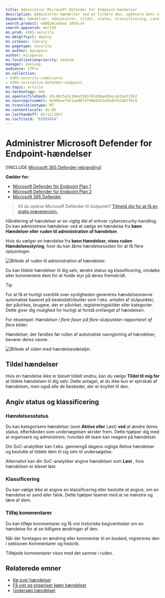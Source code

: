```yaml
---
title: Administrer Microsoft Defender for Endpoint-hændelser
description: Administrer hændelser ved at tildele den, opdatere dens status eller angive klassificeringen.
keywords: hændelser, administrer, tildel, status, klassificering, sand besked, falsk besked
search.product: eADQiWindows 10XVcnh
search.appverid: met150
ms.prod: m365-security
ms.mktglfcycl: deploy
ms.sitesec: library
ms.pagetype: security
ms.author: macapara
author: mjcaparas
ms.localizationpriority: medium
manager: dansimp
audience: ITPro
ms.collection:
- m365-security-compliance
- m365-initiative-defender-endpoint
ms.topic: article
ms.technology: mde
ms.openlocfilehash: 45c08c5a3c304a23b5761d96a4d9aceb1b4f1562
ms.sourcegitcommit: 6e90baef421ae06fd790b0453d3bdbf624b7f9c0
ms.translationtype: MT
ms.contentlocale: da-DK
ms.lasthandoff: 02/12/2022
ms.locfileid: "63593454"
---
```

# <a name="manage-microsoft-defender-for-endpoint-incidents"></a>Administrer Microsoft Defender for Endpoint-hændelser

[!INCLUDE [Microsoft 365 Defender rebranding](../../includes/microsoft-defender.md)]


**Gælder for:**
- [Microsoft Defender for Endpoint Plan 1](https://go.microsoft.com/fwlink/p/?linkid=2154037)
- [Microsoft Defender for Endpoint Plan 2](https://go.microsoft.com/fwlink/p/?linkid=2154037)
- [Microsoft 365 Defender](https://go.microsoft.com/fwlink/?linkid=2118804)

> Vil du opleve Microsoft Defender til slutpunkt? [Tilmeld dig for at få en gratis prøveversion.](https://signup.microsoft.com/create-account/signup?products=7f379fee-c4f9-4278-b0a1-e4c8c2fcdf7e&ru=https://aka.ms/MDEp2OpenTrial?ocid=docs-wdatp-exposedapis-abovefoldlink)

Håndtering af hændelser er en vigtig del af enhver cybersecurity-handling. Du kan administrere hændelser ved at vælge en hændelse fra **køen Hændelser eller** **ruden til administration af hændelser**. 


Hvis du vælger en hændelse fra **køen Hændelser, vises ruden Hændelsesstyring**, hvor du kan åbne hændelsessiden for at få flere oplysninger.


![Billede af ruden til administration af hændelser.](images/atp-incidents-mgt-pane-updated.png)

Du kan tildele hændelser til dig selv, ændre status og klassificering, omdøbe eller kommentere dem for at holde styr på deres fremskridt.

> [!TIP]
> For at få et hurtigt overblik over synligheden genereres hændelsesnavne automatisk baseret på beskedattributter som f.eks. antallet af slutpunkter, der påvirkes, brugere, der er påvirket, registreringskilder eller kategorier. Dette giver dig mulighed for hurtigt at forstå omfanget af hændelsen.
>
> For eksempel: *Hændelser i flere faser på flere slutpunkter rapporteret af flere kilder.*
>
> Hændelser, der fandtes før rullen af automatisk navngivning af hændelser, bevarer deres navne.
>


![Billede af siden med hændelsesdetaljer.](images/atp-incident-details-updated.png)

## <a name="assign-incidents"></a>Tildel hændelser
Hvis en hændelse ikke er blevet tildelt endnu, kan du vælge **Tildel til mig for** at tildele hændelsen til dig selv. Dette antager, at du ikke kun er ejerskab af hændelsen, men også alle de beskeder, der er knyttet til den.

## <a name="set-status-and-classification"></a>Angiv status og klassificering
### <a name="incident-status"></a>Hændelsesstatus
Du kan kategorisere hændelser (som **Aktive eller** Løst) **ved** at ændre deres status, efterhånden som undersøgelsen skrider frem. Dette hjælper dig med at organisere og administrere, hvordan dit team kan reagere på hændelser.

Din SoC-analytiker kan f.eks. gennemgå  dagens vigtige Aktive hændelser og beslutte at tildele dem til sig selv til undersøgelse.

Alternativt kan din SoC-analytiker angive hændelsen som **Løst** , hvis hændelsen er blevet løst. 

### <a name="classification"></a>Klassificering
Du kan vælge ikke at angive en klassificering eller beslutte at angive, om en hændelse er sand eller falsk. Dette hjælper teamet med at se mønstre og lære af dem.

### <a name="add-comments"></a>Tilføj kommentarer
Du kan tilføje kommentarer og få vist historiske begivenheder om en hændelse for at se tidligere ændringer af den.

Når der foretages en ændring eller kommentar til en besked, registreres den i sektionen Kommentarer og historik.

Tilføjede kommentarer vises med det samme i ruden.



## <a name="related-topics"></a>Relaterede emner
- [Kø over hændelser](/microsoft-365/security/defender-endpoint/view-incidents-queue)
- [Få vist og organiser køen hændelser](view-incidents-queue.md)
- [Undersøg hændelser](investigate-incidents.md)
